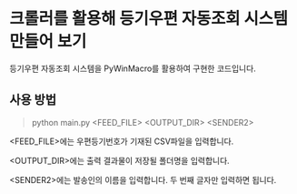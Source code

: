 # 크롤러를 활용해 등기우편 자동조회 시스템 만들어 보기

등기우편 자동조회 시스템을 PyWinMacro를 활용하여 구현한 코드입니다.


## 사용 방법
> python main.py <FEED_FILE\> <OUTPUT_DIR\> <SENDER2\>

<FEED_FILE\>에는 우편등기번호가 기재된 CSV파일을 입력합니다.

<OUTPUT_DIR\>에는 출력 결과물이 저장될 폴더명을 입력합니다.

<SENDER2\>에는 발송인의 이름을 입력합니다. 두 번째 글자만 입력하면 됩니다.


